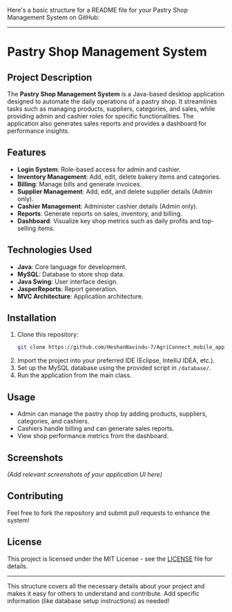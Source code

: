 Here's a basic structure for a README file for your Pastry Shop Management System on GitHub:

---

# Pastry Shop Management System

## Project Description
The **Pastry Shop Management System** is a Java-based desktop application designed to automate the daily operations of a pastry shop. It streamlines tasks such as managing products, suppliers, categories, and sales, while providing admin and cashier roles for specific functionalities. The application also generates sales reports and provides a dashboard for performance insights.

## Features
- **Login System**: Role-based access for admin and cashier.
- **Inventory Management**: Add, edit, delete bakery items and categories.
- **Billing**: Manage bills and generate invoices.
- **Supplier Management**: Add, edit, and delete supplier details (Admin only).
- **Cashier Management**: Administer cashier details (Admin only).
- **Reports**: Generate reports on sales, inventory, and billing.
- **Dashboard**: Visualize key shop metrics such as daily profits and top-selling items.

## Technologies Used
- **Java**: Core language for development.
- **MySQL**: Database to store shop data.
- **Java Swing**: User interface design.
- **JasperReports**: Report generation.
- **MVC Architecture**: Application architecture.

## Installation
1. Clone this repository:
    ```bash
    git clone https://github.com/HeshanNavindu-7/AgriConnect_mobile_app.git
    ```
2. Import the project into your preferred IDE (Eclipse, IntelliJ IDEA, etc.).
3. Set up the MySQL database using the provided script in `/database/`.
4. Run the application from the main class.

## Usage
- Admin can manage the pastry shop by adding products, suppliers, categories, and cashiers.
- Cashiers handle billing and can generate sales reports.
- View shop performance metrics from the dashboard.

## Screenshots
_(Add relevant screenshots of your application UI here)_

## Contributing
Feel free to fork the repository and submit pull requests to enhance the system!

## License
This project is licensed under the MIT License - see the [LICENSE](LICENSE) file for details.

---

This structure covers all the necessary details about your project and makes it easy for others to understand and contribute. Add specific information (like database setup instructions) as needed!
